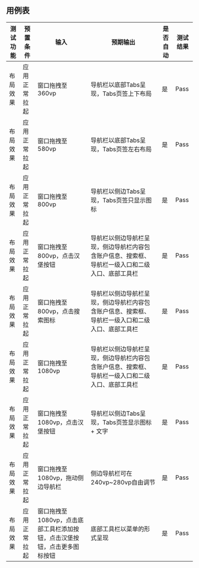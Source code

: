 ##  用例表

| 测试功能 | 预置条件     | 输入                                                         | 预期输出                                                     | 是否自动 | 测试结果 |
| -------- | ------------ | ------------------------------------------------------------ | ------------------------------------------------------------ | -------- | -------- |
| 布局效果 | 应用正常拉起 | 窗口拖拽至360vp                                              | 导航栏以底部Tabs呈现，Tabs页签上下布局                       | 是       | Pass     |
| 布局效果 | 应用正常拉起 | 窗口拖拽至580vp                                              | 导航栏以底部Tabs呈现，Tabs页签左右布局                       | 是       | Pass     |
| 布局效果 | 应用正常拉起 | 窗口拖拽至800vp                                              | 导航栏以侧边Tabs呈现，Tabs页签只显示图标                     | 是       | Pass     |
| 布局效果 | 应用正常拉起 | 窗口拖拽至800vp，点击汉堡按钮                                | 导航栏以侧边导航栏呈现，侧边导航栏内容包含账户信息、搜索框、导航栏一级入口和二级入口、底部工具栏 | 是       | Pass     |
| 布局效果 | 应用正常拉起 | 窗口拖拽至800vp，点击搜索图标                                | 导航栏以侧边导航栏呈现，侧边导航栏内容包含账户信息、搜索框、导航栏一级入口和二级入口、底部工具栏 | 是       | Pass     |
| 布局效果 | 应用正常拉起 | 窗口拖拽至1080vp                                             | 导航栏以侧边导航栏呈现，侧边导航栏内容包含账户信息、搜索框、导航栏一级入口和二级入口、底部工具栏 | 是       | Pass     |
| 布局效果 | 应用正常拉起 | 窗口拖拽至1080vp，点击汉堡按钮                               | 导航栏以侧边Tabs呈现，Tabs页签显示图标 + 文字                | 是       | Pass     |
| 布局效果 | 应用正常拉起 | 窗口拖拽至1080vp，拖动侧边导航栏                             | 侧边导航栏可在240vp~280vp自由调节                            | 是       | Pass     |
| 布局效果 | 应用正常拉起 | 窗口拖拽至1080vp，点击底部工具栏添加按钮，点击汉堡按钮，点击更多图标按钮 | 底部工具栏以菜单的形式呈现                                   | 是       | Pass     |